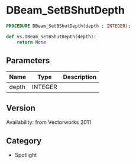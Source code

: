 # DBeam_SetBShutDepth

```pascal
PROCEDURE DBeam_SetBShutDepth(depth : INTEGER);
```

```python
def vs.DBeam_SetBShutDepth(depth):
    return None
```

## Parameters
|Name|Type|Description|
|---|---|---|
|depth|INTEGER|   |

## Version
Availability: from Vectorworks 2011

## Category
* Spotlight

